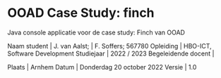 # OOAD Case Study: finch
Java console applicatie voor de case study: Finch van OOAD

Naam student | J. van Aalst; 
             | F. Soffers; 567780
Opleiding | HBO-ICT, Software Development
Studiejaar | 2022 / 2023
Begeleidende docent | 

Plaats | Arnhem
Datum | Donderdag 20 october 2022
Versie | 1.0


